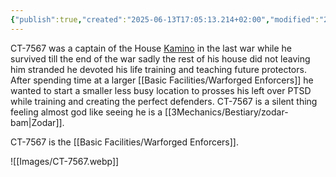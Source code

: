```yaml
---
{"publish":true,"created":"2025-06-13T17:05:13.214+02:00","modified":"2025-07-18T17:54:58.151+02:00","cssclasses":""}
---
```


CT-7567 was a captain of the House [Kamino](https://starwars.fandom.com/wiki/Kamino) in the last war while he survived till the end of the war sadly the rest of his house did not leaving him stranded he devoted his life training and teaching future protectors. After spending time at a larger [[Basic Facilities/Warforged Enforcers]] he wanted to start a smaller less busy location to prosses his left over PTSD while training and creating the perfect defenders. CT-7567 is a silent thing feeling almost god like seeing he is a [[3Mechanics/Bestiary/zodar-bam\|Zodar]]. 

CT-7567 is the [[Basic Facilities/Warforged Enforcers]].

![[Images/CT-7567.webp]]
